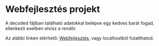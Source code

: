 # Webfejlesztés projekt


A decoded fájlban található adatokkal belépve egy kedves barát fogad, ellenkező esetben elvisz a rendőr. 

Az alábbi linken elérhető: [Webfejlesztés](http://szabo-daniel-web.infinityfreeapp.com/), vagy localhostból futatthatod.

